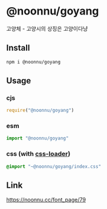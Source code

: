 # @noonnu/goyang
고양체 - 고양시의 상징은 고양이다냥

## Install
```sh
npm i @noonnu/goyang
```
## Usage
### cjs
```js
require("@noonnu/goyang")
```
### esm
```js
import "@noonnu/goyang"
```
### css (with [css-loader](https://github.com/webpack-contrib/css-loader))
```css
@import "~@noonnu/goyang/index.css"
```

## Link
https://noonnu.cc/font_page/79